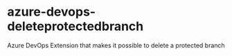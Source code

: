 # azure-devops-deleteprotectedbranch
Azure DevOps Extension that makes it possible to delete a protected branch

